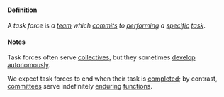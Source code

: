 #### Definition

A *task force* is *a [team](https://github.com/gcassel/Modular-Organizing-Terminology/blob/master/terms/team.md) which [commits](https://github.com/gcassel/Modular-Organizing-Terminology/blob/master/terms/commit.md) to [performing](https://github.com/gcassel/Modular-Organizing-Terminology/blob/master/terms/perform.md) a [specific](https://github.com/gcassel/Modular-Organizing-Terminology/blob/master/terms/specific.md) [task](https://github.com/gcassel/Modular-Organizing-Terminology/blob/master/terms/task.md)*.

#### Notes

Task forces often serve [collectives](https://github.com/gcassel/Modular-Organizing-Terminology/blob/master/terms/collective.md), but they sometimes [develop](https://github.com/gcassel/Modular-Organizing-Terminology/blob/master/terms/develop.md) [autonomously](https://github.com/gcassel/Modular-Organizing-Terminology/blob/master/terms/autonomy.md).

We expect task forces to end when their task is [completed](https://github.com/gcassel/Modular-Organizing-Terminology/blob/master/terms/complete.md); by contrast, [committees](https://github.com/gcassel/Modular-Organizing-Terminology/blob/master/terms/committee.md) serve indefinitely [enduring](https://github.com/gcassel/Modular-Organizing-Terminology/blob/master/terms/endure.md) [functions](https://github.com/gcassel/Modular-Organizing-Terminology/blob/master/terms/function.md).
